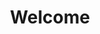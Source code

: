 ---
title: "Welcome"
layout: splash
permalink: /splash-page/
header:
  overlay_color: "#000"
  overlay_filter: "0.5"
  overlay_image: /assets/images/looking_up_web_image_2.png
---